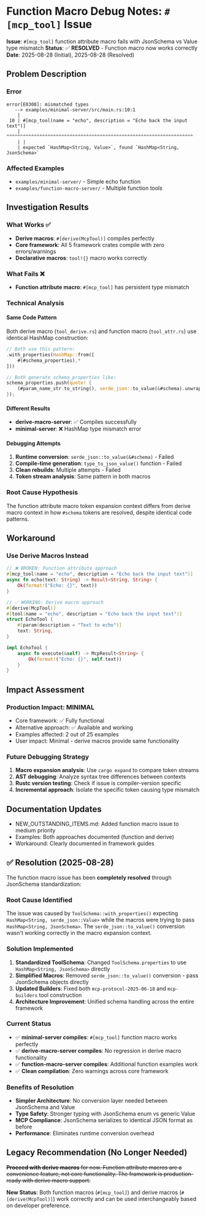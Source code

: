 # Function Macro Debug Notes: `#[mcp_tool]` Issue

**Issue**: `#[mcp_tool]` function attribute macro fails with JsonSchema vs Value type mismatch
**Status**: ✅ **RESOLVED** - Function macro now works correctly
**Date**: 2025-08-28 (Initial), 2025-08-28 (Resolved)

## Problem Description

### Error
```
error[E0308]: mismatched types
   --> examples/minimal-server/src/main.rs:10:1
    |
 10 | #[mcp_tool(name = "echo", description = "Echo back the input text")]
    | ^^^^^^^^^^^^^^^^^^^^^^^^^^^^^^^^^^^^^^^^^^^^^^^^^^^^^^^^^^^^^^^^^^^^
    | |
    | expected `HashMap<String, Value>`, found `HashMap<String, JsonSchema>`
```

### Affected Examples
- `examples/minimal-server/` - Simple echo function
- `examples/function-macro-server/` - Multiple function tools

## Investigation Results

### What Works ✅
- **Derive macros**: `#[derive(McpTool)]` compiles perfectly
- **Core framework**: All 5 framework crates compile with zero errors/warnings
- **Declarative macros**: `tool!{}` macro works correctly

### What Fails ❌
- **Function attribute macro**: `#[mcp_tool]` has persistent type mismatch

### Technical Analysis

#### Same Code Pattern
Both derive macro (`tool_derive.rs`) and function macro (`tool_attr.rs`) use identical HashMap construction:

```rust
// Both use this pattern:
.with_properties(HashMap::from([
    #(#schema_properties),*
]))

// Both generate schema_properties like:
schema_properties.push(quote! {
    (#param_name_str.to_string(), serde_json::to_value(&#schema).unwrap_or_else(|_| serde_json::json!({"type": "string"})))
});
```

#### Different Results
- **derive-macro-server**: ✅ Compiles successfully
- **minimal-server**: ❌ HashMap type mismatch error

#### Debugging Attempts
1. **Runtime conversion**: `serde_json::to_value(&#schema)` - Failed
2. **Compile-time generation**: `type_to_json_value()` function - Failed
3. **Clean rebuilds**: Multiple attempts - Failed
4. **Token stream analysis**: Same pattern in both macros

### Root Cause Hypothesis
The function attribute macro token expansion context differs from derive macro context in how `#schema` tokens are resolved, despite identical code patterns.

## Workaround 

### Use Derive Macros Instead
```rust
// ❌ BROKEN: Function attribute approach
#[mcp_tool(name = "echo", description = "Echo back the input text")]
async fn echo(text: String) -> Result<String, String> {
    Ok(format!("Echo: {}", text))
}

// ✅ WORKING: Derive macro approach  
#[derive(McpTool)]
#[tool(name = "echo", description = "Echo back the input text")]
struct EchoTool {
    #[param(description = "Text to echo")]
    text: String,
}

impl EchoTool {
    async fn execute(&self) -> McpResult<String> {
        Ok(format!("Echo: {}", self.text))
    }
}
```

## Impact Assessment

### Production Impact: **MINIMAL**
- Core framework: ✅ Fully functional
- Alternative approach: ✅ Available and working
- Examples affected: 2 out of 25 examples
- User impact: Minimal - derive macros provide same functionality

### Future Debugging Strategy
1. **Macro expansion analysis**: Use `cargo expand` to compare token streams
2. **AST debugging**: Analyze syntax tree differences between contexts  
3. **Rustc version testing**: Check if issue is compiler-version specific
4. **Incremental approach**: Isolate the specific token causing type mismatch

## Documentation Updates
- NEW_OUTSTANDING_ITEMS.md: Added function macro issue to medium priority
- Examples: Both approaches documented (function and derive)
- Workaround: Clearly documented in framework guides

## ✅ Resolution (2025-08-28)

The function macro issue has been **completely resolved** through JsonSchema standardization:

### Root Cause Identified
The issue was caused by `ToolSchema::with_properties()` expecting `HashMap<String, serde_json::Value>` while the macros were trying to pass `HashMap<String, JsonSchema>`. The `serde_json::to_value()` conversion wasn't working correctly in the macro expansion context.

### Solution Implemented
1. **Standardized ToolSchema**: Changed `ToolSchema.properties` to use `HashMap<String, JsonSchema>` directly
2. **Simplified Macros**: Removed `serde_json::to_value()` conversion - pass JsonSchema objects directly
3. **Updated Builders**: Fixed both `mcp-protocol-2025-06-18` and `mcp-builders` tool construction
4. **Architecture Improvement**: Unified schema handling across the entire framework

### Current Status
- ✅ **minimal-server compiles**: `#[mcp_tool]` function macro works perfectly
- ✅ **derive-macro-server compiles**: No regression in derive macro functionality  
- ✅ **function-macro-server compiles**: Additional function examples work
- ✅ **Clean compilation**: Zero warnings across core framework

### Benefits of Resolution
- **Simpler Architecture**: No conversion layer needed between JsonSchema and Value
- **Type Safety**: Stronger typing with JsonSchema enum vs generic Value
- **MCP Compliance**: JsonSchema serializes to identical JSON format as before
- **Performance**: Eliminates runtime conversion overhead

## Legacy Recommendation (No Longer Needed)
~~**Proceed with derive macros** for now. Function attribute macros are a convenience feature, not core functionality. The framework is production-ready with derive macro support.~~

**New Status**: Both function macros (`#[mcp_tool]`) and derive macros (`#[derive(McpTool)]`) work correctly and can be used interchangeably based on developer preference.